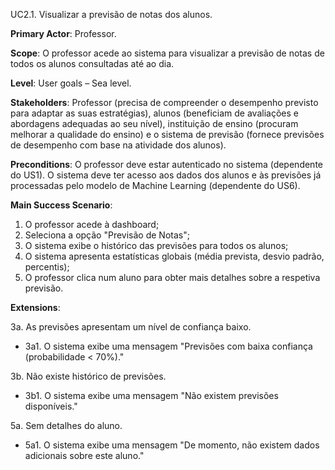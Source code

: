 UC2.1. Visualizar a previsão de notas dos alunos.

**Primary Actor**: Professor.

**Scope**: O professor acede ao sistema para visualizar a previsão de notas de todos os alunos consultadas até ao dia.

**Level**: User goals – Sea level.

**Stakeholders**: Professor (precisa de compreender o desempenho previsto para adaptar as suas estratégias), alunos (beneficiam de avaliações e abordagens adequadas ao seu nível), instituição de ensino (procuram melhorar a qualidade do ensino) e o sistema de previsão (fornece previsões de desempenho com base na atividade dos alunos).

**Preconditions**: O professor deve estar autenticado no sistema (dependente do US1). O sistema deve ter acesso aos dados dos alunos e às previsões já processadas pelo modelo de Machine Learning (dependente do US6). 

**Main Success Scenario**:  
1. O professor acede à dashboard;
2. Seleciona a opção "Previsão de Notas";
3. O sistema exibe o histórico das previsões para todos os alunos;
4. O sistema apresenta estatísticas globais (média prevista, desvio padrão, percentis);
5. O professor clica num aluno para obter mais detalhes sobre a respetiva previsão.

**Extensions**:

3a. As previsões apresentam um nível de confiança baixo.
- 3a1. O sistema exibe uma mensagem "Previsões com baixa confiança (probabilidade < 70%)."

3b. Não existe histórico de previsões.
- 3b1. O sistema exibe uma mensagem "Não existem previsões disponíveis."
 
5a. Sem detalhes do aluno.
- 5a1. O sistema exibe uma mensagem "De momento, não existem dados adicionais sobre este aluno."